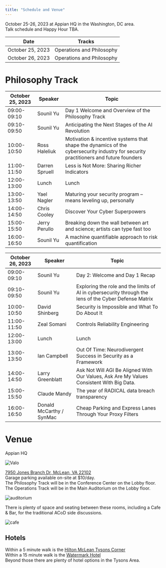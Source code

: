```yaml
---
title: "Schedule and Venue"
---
```


October 25-26, 2023 at Appian HQ in the Washington, DC area.\
Talk schedule and Happy Hour TBA.

| Date             | Tracks          |
| ---------------- | --------------- |
| October 25, 2023 | Operations and Philosophy |
| October 26, 2023 | Operations and Philosophy |

# Philosophy Track
| October 25, 2023 | Speaker | Topic |
| ------ | ------- | ----- |
| 09:00-09:10 | Sounil Yu | Day 1 Welcome and Overview of the Philosophy Track |
| 09:10-09:50 | Sounil Yu | Anticipating the Next Stages of the AI Revolution |
| 10:00-10:50 | Ross Haleliuk | Motivation & incentive systems that shape the dynamics of the cybersecurity industry for security practitioners and future founders |
| 11:00-11:50 | Darren Spruell | Less is Not More: Sharing Richer Indicators |
| 12:00-13:00 | Lunch | Lunch |
| 13:00-13:50 | Yael Nagler | Maturing your security program –means leveling up, personally |
| 14:00-14:50 | Chris Cooley | Discover Your Cyber Superpowers |
| 15:00-15:50 | Jerry Perullo | Breaking down the wall between art and science; artists can type fast too |
| 16:00-16:50 | Sounil Yu | A machine quantifiable approach to risk quantification |

| October 26, 2023 | Speaker | Topic |
| ------ | ------- | ----- |
| 09:00-09:10 | Sounil Yu | Day 2: Welcome and Day 1 Recap |
| 09:10-09:50 | Sounil Yu | Exploring the role and the limits of AI in cybersecurity through the lens of the Cyber Defense Matrix |
| 10:00-10:50 | David Shinberg | Security is Impossible and What To Do About It |
| 11:00-11:50 | Zeal Somani | Controls Reliability Engineering |
| 12:00-13:00 | Lunch | Lunch |
| 13:00-13:50 | Ian Campbell | Out Of Time: Neurodivergent Success in Security as a Framework |
| 14:00-14:50 | Larry Greenblatt | Ask Not Will AGI Be Aligned With Our Values, Ask Are My Values Consistent With Big Data. |
| 15:00-15:50 | Claude Mandy | The year of RADICAL data breach transparency |
| 16:00-16:50 | Donald McCarthy / SynMac | Cheap Parking and Express Lanes Through Your Proxy Filters |

# Venue

Appian HQ

![Valo](https://careers.appian.com/media/2d2dz3sp/apn20010.jpg?width=1600&height=900&mode=crop)

[7950 Jones Branch Dr, McLean, VA 22102](https://goo.gl/maps/RthWv3UEvdH5Gwx9A)\
Garage parking available on-site at $10/day.\
The Philosophy Track will be in the Conference Center on the Lobby floor.\
The Operations Track will be in the Main Auditorium on the Lobby floor.

![auditorium](http://www.valopark.net/wp-content/uploads/2017/04/3-Auditorium.jpg)

There is plenty of space and seating between these rooms, including a Cafe & Bar, for the traditional ACoD side discussions.

![cafe](https://www.valopark.net/wp-content/uploads/2017/04/05.jpg)

## Hotels

Within a 5 minute walk is the [Hilton McLean Tysons Corner](https://www.hilton.com/en/hotels/mclmhhh-hilton-mclean-tysons-corner/)\
Within a 15 minute walk is the [Watermark Hotel](https://www.thewatermarkhotel.com/)\
Beyond those there are plenty of hotel options in the Tysons Area.
